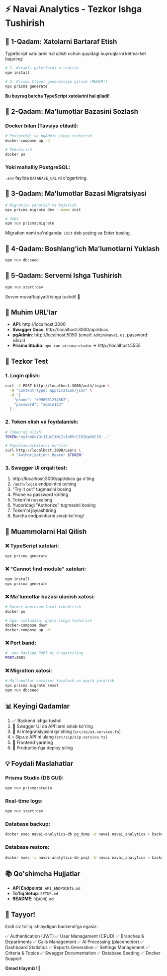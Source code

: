 # ⚡ Navai Analytics - Tezkor Ishga Tushirish

## 🎯 1-Qadam: Xatolarni Bartaraf Etish

TypeScript xatolarini hal qilish uchun quyidagi buyruqlarni ketma-ket bajaring:

```bash
# 1. Kerakli paketlarni o'rnatish
npm install

# 2. Prisma Client generatsiya qilish (MUHIM!)
npx prisma generate
```

**Bu buyruq barcha TypeScript xatolarini hal qiladi!**

## 🎯 2-Qadam: Ma'lumotlar Bazasini Sozlash

### Docker bilan (Tavsiya etiladi):

```bash
# PostgreSQL va pgAdmin ishga tushirish
docker-compose up -d

# Tekshirish
docker ps
```

### Yoki mahalliy PostgreSQL:

`.env` faylida `DATABASE_URL` ni o'zgartiring.

## 🎯 3-Qadam: Ma'lumotlar Bazasi Migratsiyasi

```bash
# Migration yaratish va bajarish
npx prisma migrate dev --name init

# Yoki
npm run prisma:migrate
```

Migration nomi so'ralganda: `init` deb yozing va Enter bosing.

## 🎯 4-Qadam: Boshlang'ich Ma'lumotlarni Yuklash

```bash
npm run db:seed
```

## 🎯 5-Qadam: Serverni Ishga Tushirish

```bash
npm run start:dev
```

Server muvaffaqiyatli ishga tushdi! 🎉

## 📍 Muhim URL'lar

- **API**: http://localhost:3000
- **Swagger Docs**: http://localhost:3000/api/docs
- **pgAdmin**: http://localhost:5050 (email: `admin@navai.uz`, password: `admin`)
- **Prisma Studio**: `npm run prisma:studio` → http://localhost:5555

## 🧪 Tezkor Test

### 1. Login qilish:

```bash
curl -X POST http://localhost:3000/auth/login \
  -H "Content-Type: application/json" \
  -d '{
    "phone": "+998901234567",
    "password": "admin123"
  }'
```

### 2. Token olish va foydalanish:

```bash
# Token'ni olish
TOKEN="eyJhbGciOiJIUzI1NiIsInR5cCI6IkpXVCJ9..."

# Foydalanuvchilarni ko'rish
curl http://localhost:3000/users \
  -H "Authorization: Bearer $TOKEN"
```

### 3. Swagger UI orqali test:

1. http://localhost:3000/api/docs ga o'ting
2. `/auth/login` endpointini oching
3. "Try it out" tugmasini bosing
4. Phone va password kiriting
5. Token'ni nusxalang
6. Yuqoridagi "Authorize" tugmasini bosing
7. Token'ni joylashtiring
8. Barcha endpointlarni sinab ko'ring!

## 🔧 Muammolarni Hal Qilish

### ❌ TypeScript xatolari:
```bash
npx prisma generate
```

### ❌ "Cannot find module" xatolari:
```bash
npm install
npx prisma generate
```

### ❌ Ma'lumotlar bazasi ulanish xatosi:
```bash
# Docker konteynerlarni tekshirish
docker ps

# Agar ishlamasa, qayta ishga tushirish
docker-compose down
docker-compose up -d
```

### ❌ Port band:
```bash
# .env faylida PORT ni o'zgartiring
PORT=3001
```

### ❌ Migration xatosi:
```bash
# Ma'lumotlar bazasini tozalash va qayta yaratish
npx prisma migrate reset
npm run db:seed
```

## 📊 Keyingi Qadamlar

1. ✅ Backend ishga tushdi
2. 🔄 Swagger UI da API'larni sinab ko'ring
3. 🤖 AI integratsiyasini qo'shing (`src/ai/ai.service.ts`)
4. 📞 Sip.uz API'ni ulang (`src/sip/sip.service.ts`)
5. 🎨 Frontend yarating
6. 🚀 Production'ga deploy qiling

## 💡 Foydali Maslahatlar

### Prisma Studio (DB GUI):
```bash
npm run prisma:studio
```

### Real-time logs:
```bash
npm run start:dev
```

### Database backup:
```bash
docker exec navai-analytics-db pg_dump -U navai navai_analytics > backup.sql
```

### Database restore:
```bash
docker exec -i navai-analytics-db psql -U navai navai_analytics < backup.sql
```

## 📚 Qo'shimcha Hujjatlar

- **API Endpoints**: `API_ENDPOINTS.md`
- **To'liq Setup**: `SETUP.md`
- **README**: `README.md`

## 🎉 Tayyor!

Endi siz to'liq ishlaydigan backend'ga egasiz:

✅ Authentication (JWT)
✅ User Management (CRUD)
✅ Branches & Departments
✅ Calls Management
✅ AI Processing (placeholder)
✅ Dashboard Statistics
✅ Reports Generation
✅ Settings Management
✅ Criteria & Topics
✅ Swagger Documentation
✅ Database Seeding
✅ Docker Support

**Omad tilaymiz! 🚀**
